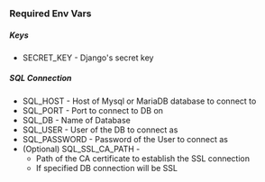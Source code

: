 ### Required Env Vars

##### Keys

- SECRET_KEY - Django's secret key

##### SQL Connection
- SQL_HOST - Host of Mysql or MariaDB database to connect to
- SQL_PORT - Port to connect to DB on
- SQL_DB - Name of Database
- SQL_USER - User of the DB to connect as
- SQL_PASSWORD - Password of the User to connect as
- (Optional) SQL_SSL_CA_PATH - 
    - Path of the CA certificate to establish the SSL connection
    - If specified DB connection will be SSL 